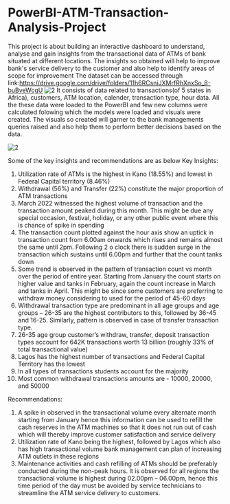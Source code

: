 # PowerBI-ATM-Transaction-Analysis-Project
This project is about building an interactive dashboard to understand, analyse and gain insights from the transactional data of ATMs of bank situated at different locations. The insights so obtained will help to improve bank's service delivery to the customer and also help to identify areas of scope for improvement
The dataset can be accessed through link:https://drive.google.com/drive/folders/11h6RCsniJXMrfRhXnxSo_8-buBveWcgU
![2](https://github.com/Harikrishnan-Nair/PowerBI-ATM-Transaction-Analysis-Project/assets/95662379/307831a5-454c-4158-8403-09d331011a59)
It consists of data related to transactions(of 5 states in Africa), customers, ATM location, calender, transaction type, hour data. All the these data were loaded to the PowerBI and few new columns were calculated folowing which the models were loaded and visuals were created. The visuals so created will garner to the bank managements queries raised and also help them to perform better decisions based on the data.

![2](https://github.com/Harikrishnan-Nair/PowerBI-ATM-Transaction-Analysis-Project/assets/95662379/c7c5f591-73c8-41a3-bf00-af0b4f44aead)

Some of the key insights and recommendations are as below
Key Insights:
1.	Utilization rate of ATMs is the highest in Kano (18.55%) and lowest in Federal Capital territory (8.46%) 
2.	Withdrawal (56%) and Transfer (22%) constitute the major proportion of ATM transactions 
3.	March 2022 witnessed the highest volume of transaction and the transaction amount peaked during this month. This might be due any special occasion, festival, holiday, or any other public event where this is chance of spike in spending
4.	The transaction count plotted against the hour axis show an uptick in transaction count from 6.00am onwards which rises and remains almost the same until 2pm. Following 2 o clock there is sudden surge in the transaction which sustains until 6.00pm and further that the count tanks down
5.	Some trend is observed in the pattern of transaction count vs month over the period of entire year. Starting from January the count starts on higher value and tanks in February, again the count increase in March and tanks in April. This might be since some customers are preferring to withdraw money considering to used for the period of 45-60 days
6.	Withdrawal transaction type are predominant in all age groups and age groups – 26-35 are the highest contributors to this, followed by 36-45 and 16-25. Similarly, pattern is observed in case of transfer transaction type. 
7.	26-35 age group customer’s withdraw, transfer, deposit transaction types account for 642K transactions worth 13 billion (roughly 33% of total transactional value)
8.	Lagos has the highest number of transactions and Federal Capital Territory has the lowest 
9.	In all types of transactions students account for the majority 
10.	Most common withdrawal transactions amounts are - 10000, 20000, and 50000

Recommendations:
1.	A spike in observed in the transactional volume every alternate month starting from January hence this information can be used to refill the cash reserves in the ATM machines so that it does not run out of cash which will thereby improve customer satisfaction and service delivery
2.	Utilization rate of Kano being the highest, followed by Lagos which also has high transactional volume bank management can plan of increasing ATM outlets in these regions
3.	Maintenance activities and cash refilling of ATMs should be preferably conducted during the non-peak hours. It is observed for all regions the transactional volume is highest during 02.00pm – 06.00pm, hence this time period of the day must be avoided by service technicians to streamline the ATM service delivery to customers.
